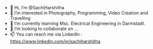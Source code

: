 - 👋 Hi, I’m @SachiHarshitha
- 👀 I’m interested in Photography, Programming, Video Creation and Travelling
- 🌱 I’m currently learning Msc. Electrical Engineering in Darmstadt.
- 💞️ I’m looking to collaborate on ...
- 📫 You can reach me via LinkedIn : https://www.linkedin.com/in/sachiharshitha

<!---
SachiHarshitha/SachiHarshitha is a ✨ special ✨ repository because its `README.md` (this file) appears on your GitHub profile.
You can click the Preview link to take a look at your changes.
--->
